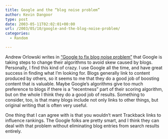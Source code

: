 ```yaml
---
title: Google and the “blog noise problem”
author: Kevin Dangoor
type: post
date: 2003-05-11T02:02:01+00:00
url: /2003/05/10/google-and-the-blog-noise-problem/
categories:
  - Random

---
```

Andrew Orlowski writes in [&#8220;Google to fix blog noise problem&#8221;][1] that Google is taking steps to change their algorithms to avoid skew caused by blogs. Personally, I find this kind of crazy. I use Google all the time, and have great success in finding what I&#8217;m looking for. Blogs generally link to content produced by others, so it seems to me that they do a good job of boosting content that is valuable. Maybe Google&#8217;s algorithms give too much preference to blogs if there is a &#8220;recentness&#8221; part of their scoring algorithm, but on the whole I think they do a good job of results. Something to consider, too, is that many blogs include not only links to other things, but original writing that is often very useful.

One thing that I can agree with is that you wouldn&#8217;t want Trackback links to influence rankings. The Google folks are pretty smart, and I think they can deal with that problem without eliminating blog entries from search results entirely.

 [1]: http://www.theregister.co.uk/content/6/30621.html "The Register"